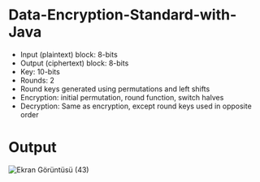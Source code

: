 # Data-Encryption-Standard-with-Java
 - Input (plaintext) block: 8-bits
 - Output (ciphertext) block: 8-bits
 - Key: 10-bits
 - Rounds: 2
 - Round keys generated using permutations and left shifts
 - Encryption: initial permutation, round function, switch halves
 - Decryption: Same as encryption, except round keys used in opposite order
# Output
![Ekran Görüntüsü (43)](https://user-images.githubusercontent.com/83907754/228611097-de3735eb-bbad-40b9-b6d0-740ce8bc76c1.png)
